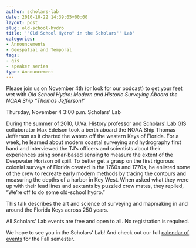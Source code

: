 ```yaml
---
author: scholars-lab
date: 2010-10-22 14:39:05+00:00
layout: post
slug: old-school-hydro
title: '"Old School Hydro" in the Scholars'' Lab'
categories:
- Announcements
- Geospatial and Temporal
tags:
- gis
- speaker series
type: Announcement
---
```


Please join us on November 4th (or look for our podcast) to get your feet wet with _Old School Hydro: Modern and Historic Surveying Aboard the NOAA Ship “Thomas Jefferson!”_
<!-- ![rumsey map](http://www2.scholarslab.org/images/rumsey-edelson.jpg) -->
Thursday, November 4
3:00 p.m.
Scholars' Lab

During the summer of 2010, U.Va. History professor and [Scholars' Lab](http://lib.Virginia.edu/scholarslab) GIS collaborator Max Edelson took a berth aboard the NOAA Ship Thomas Jefferson as it charted the waters off the western Keys of Florida. For a week, he learned about modern coastal surveying and hydrography first hand and interviewed the TJ’s officers and scientists about their experiences using sonar-based sensing to measure the extent of the Deepwater Horizon oil spill. To better get a grasp on the first rigorous colonial surveys of Florida created in the 1760s and 1770s, he enlisted some of the crew to recreate early modern methods by tracing the contours and measuring the depths of a harbor in Key West. When asked what they were up with their lead lines and sextants by puzzled crew mates, they replied, “We’re off to do some old-school hydro.” 

This talk describes the art and science of surveying and mapmaking in and around the Florida Keys across 250 years.

All Scholars' Lab events are free and open to all. No registration is required.

We hope to see you in the Scholars' Lab! And check out our full [calendar of events](http://www2.scholarslab.org/about/events.html) for the Fall semester.
